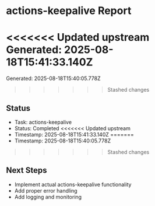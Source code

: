 # actions-keepalive Report

<<<<<<< Updated upstream
Generated: 2025-08-18T15:41:33.140Z
=======
Generated: 2025-08-18T15:40:05.778Z
>>>>>>> Stashed changes

## Status
- Task: actions-keepalive
- Status: Completed
<<<<<<< Updated upstream
- Timestamp: 2025-08-18T15:41:33.140Z
=======
- Timestamp: 2025-08-18T15:40:05.778Z
>>>>>>> Stashed changes

## Next Steps
- Implement actual actions-keepalive functionality
- Add proper error handling
- Add logging and monitoring
